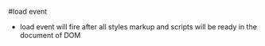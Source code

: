 #load event
- load event will fire after all styles markup and scripts will be ready in the document of DOM 

